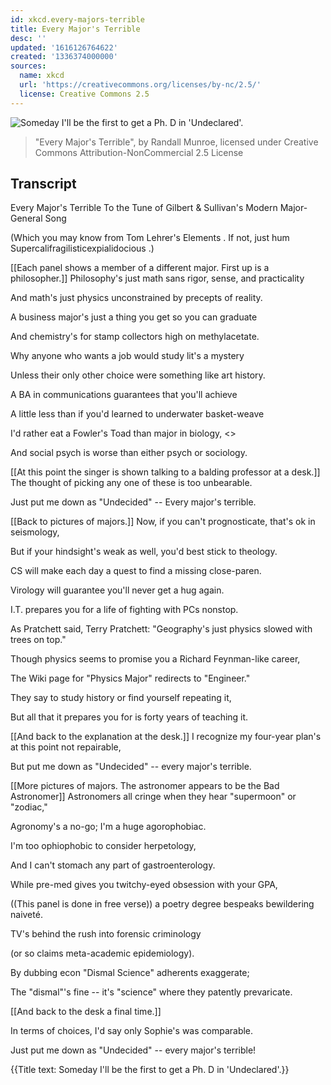 ```yaml
---
id: xkcd.every-majors-terrible
title: Every Major's Terrible
desc: ''
updated: '1616126764622'
created: '1336374000000'
sources:
  name: xkcd
  url: 'https://creativecommons.org/licenses/by-nc/2.5/'
  license: Creative Commons 2.5
---
```

![Someday I'll be the first to get a Ph. D in 'Undeclared'.](https://imgs.xkcd.com/comics/every_majors_terrible.png)
> "Every Major's Terrible", by Randall Munroe, licensed under Creative Commons Attribution-NonCommercial 2.5 License

## Transcript
Every Major's Terrible
To the Tune of Gilbert & Sullivan's
Modern Major-General Song

(Which you may know from Tom Lehrer's 
Elements
.
If not, just hum 
Supercalifragilisticexpialidocious
.)

[[Each panel shows a member of a different major.  First up is a philosopher.]]
Philosophy's just math sans rigor, sense, and practicality

And math's just physics unconstrained by precepts of reality.

A business major's just a thing you get so you can graduate

And chemistry's for stamp collectors high on methylacetate.

Why anyone who wants a job would study lit's a mystery

Unless their only other choice were something like art history.

A BA in communications guarantees that you'll achieve

A little less than if you'd learned to underwater basket-weave

I'd rather eat a Fowler's Toad than major in biology,
<<Ribbit>>

And social psych is worse than either psych 
or
 sociology.

[[At this point the singer is shown talking to a balding professor at a desk.]]
The thought of picking any one of these is too unbearable.

Just put me down as "Undecided" -- Every major's terrible.

[[Back to pictures of majors.]]
Now, if you can't prognosticate, that's ok in seismology,

But if your hindsight's weak as well, you'd best stick to theology.

CS will make each day a quest to find a missing close-paren.

Virology will guarantee you'll never get a hug again.

I.T. prepares you for a life of fighting with PCs nonstop.

As Pratchett said, 
Terry Pratchett: "Geography's just physics slowed with trees on top."

Though physics seems to promise you a Richard Feynman-like career,

The Wiki page for "Physics Major" redirects to 
"Engineer."


They say to study history or find yourself repeating it,

But all that it prepares you for is forty years of teaching it.

[[And back to the explanation at the desk.]]
I recognize my four-year plan's at this point not repairable,

But put me down as "Undecided" -- every major's terrible.

[[More pictures of majors.  The astronomer appears to be the Bad Astronomer]]
Astronomers all cringe when they hear "supermoon" or "zodiac,"

Agronomy's a no-go; I'm a huge agorophobiac.

I'm too ophiophobic to consider herpetology,

And I can't stomach any part of gastroenterology.

While pre-med gives you twitchy-eyed obsession with your GPA,

((This panel is done in free verse))
   a
 poetry degree
    bespeaks
bewildering
      naiveté.

TV's behind the rush into forensic criminology

(or so claims meta-academic epidemiology).

By dubbing econ "Dismal Science" adherents exaggerate;

The "dismal"'s fine -- it's "science" where they patently prevaricate.

[[And back to the desk a final time.]]

In terms of choices, I'd say only Sophie's was comparable.

Just put me down as "Undecided" -- every major's terrible!

{{Title text: Someday I'll be the first to get a Ph. D in 'Undeclared'.}}
